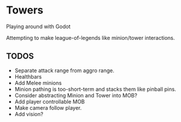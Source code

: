 # Towers
Playing around with Godot

Attempting to make league-of-legends like minion/tower interactions.

## TODOS
* Separate attack range from aggro range.
* Healthbars
* Add Melee minions
* Minion pathing is too-short-term and stacks them like pinball pins.
* Consider abstracting Minion and Tower into MOB?
* Add player controllable MOB
* Make camera follow player.
* Add vision?